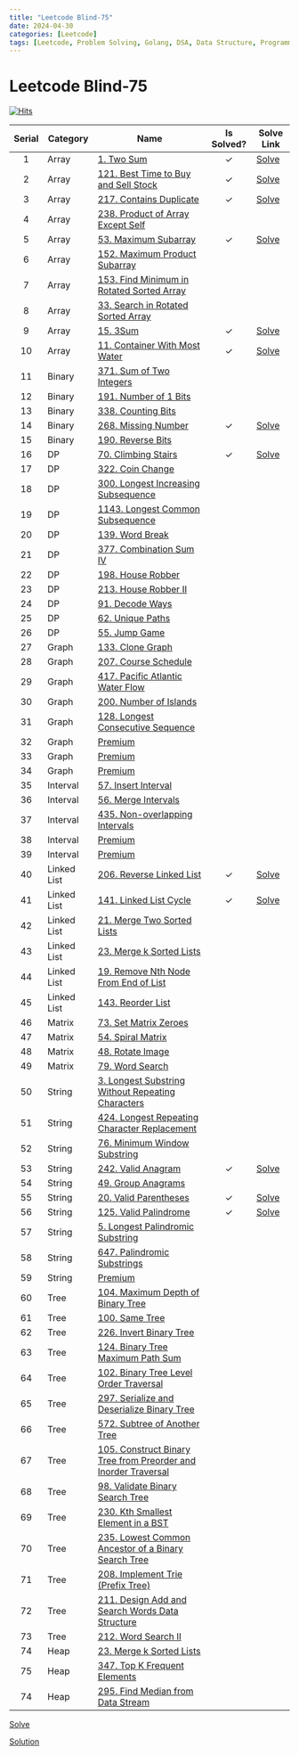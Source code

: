 ```yaml
---
title: "Leetcode Blind-75"
date: 2024-04-30
categories: [Leetcode]
tags: [Leetcode, Problem Solving, Golang, DSA, Data Structure, Programming, Algorithm, Array, Binary, DP, Graph, Interval, Linked List, Matrix, String, Tree, Heap]
---
```



# Leetcode Blind-75
[![Hits](https://hits.sh/mokhlesurr031.github.io/posts/leetcode-blind75.svg)](https://hits.sh/mokhlesurr031.github.io/posts/leetcode-blind75/)



| Serial | Category |    Name    | Is Solved? | Solve Link |
| :----: | ------ | -------- | :-: | ----- |
|    1   |Array|[1. Two Sum](https://leetcode.com/problems/two-sum/description/)|✓|[Solve](http://localhost:4000/posts/leetcode-two-sum/)|
|    2   |Array|[121. Best Time to Buy and Sell Stock](https://leetcode.com/problems/best-time-to-buy-and-sell-stock/description/)|✓|[Solve](http://localhost:4000/posts/leetcode-best-time-to-buy-and-sell-stock/)|
|    3   |Array|[217. Contains Duplicate](https://leetcode.com/problems/contains-duplicate/description/)|✓|[Solve](http://localhost:4000/posts/leetcode-contains-duplicate/)|
|    4   |Array|[238. Product of Array Except Self](https://leetcode.com/problems/product-of-array-except-self/description/)|||
|    5   |Array|[53. Maximum Subarray](https://leetcode.com/problems/maximum-subarray/description/)|✓|[Solve](http://localhost:4000/posts/leetcode-maximum-subarray/)|
|    6   |Array|[152. Maximum Product Subarray](https://leetcode.com/problems/maximum-product-subarray/description/)|||
|    7   |Array|[153. Find Minimum in Rotated Sorted Array](https://leetcode.com/problems/find-minimum-in-rotated-sorted-array/description/)|||
|    8   |Array|[33. Search in Rotated Sorted Array](https://leetcode.com/problems/search-in-rotated-sorted-array/description/)|||
|    9   |Array|[15. 3Sum](https://leetcode.com/problems/3sum/description/)|✓|[Solve](http://localhost:4000/posts/leetcode-3sum/)|
|   10   |Array|[11. Container With Most Water](https://leetcode.com/problems/container-with-most-water/description/)|✓|[Solve](http://localhost:4000/posts/leetcode-container-with-most-water/)|
|   11   |Binary|[371. Sum of Two Integers](https://leetcode.com/problems/sum-of-two-integers/description/)|||
|   12   |Binary|[191. Number of 1 Bits](https://leetcode.com/problems/number-of-1-bits/description/)|||
|   13   |Binary|[338. Counting Bits](https://leetcode.com/problems/counting-bits/description/)|||
|   14   |Binary|[268. Missing Number](https://leetcode.com/problems/missing-number/description/)|✓|[Solve](http://localhost:4000/posts/leetcode-missing-number/)|
|   15   |Binary|[190. Reverse Bits](https://leetcode.com/problems/reverse-bits/description/)|||
|   16   |DP|[70. Climbing Stairs](https://leetcode.com/problems/climbing-stairs/description/)|✓|[Solve](link)|
|   17   |DP|[322. Coin Change](https://leetcode.com/problems/coin-change/description/)|||
|   18   |DP|[300. Longest Increasing Subsequence](https://leetcode.com/problems/longest-increasing-subsequence/description/)|||
|   19   |DP|[1143. Longest Common Subsequence](https://leetcode.com/problems/longest-common-subsequence/description/)|||
|   20   |DP|[139. Word Break](https://leetcode.com/problems/word-break/description/)|||
|   21   |DP|[377. Combination Sum IV](https://leetcode.com/problems/combination-sum-iv/description/)|||
|   22   |DP|[198. House Robber](https://leetcode.com/problems/house-robber/description/)|||
|   23   |DP|[213. House Robber II](https://leetcode.com/problems/house-robber-ii/description/)|||
|   24   |DP|[91. Decode Ways](https://leetcode.com/problems/decode-ways/description/)|||
|   25   |DP|[62. Unique Paths](https://leetcode.com/problems/unique-paths/description/)|||
|   26   |DP|[55. Jump Game](https://leetcode.com/problems/jump-game/description/)|||
|   27   |Graph|[133. Clone Graph](https://leetcode.com/problems/clone-graph/description/)|||
|   28   |Graph|[207. Course Schedule](https://leetcode.com/problems/course-schedule/description/)|||
|   29   |Graph|[417. Pacific Atlantic Water Flow](https://leetcode.com/problems/pacific-atlantic-water-flow/description/)|||
|   30   |Graph|[200. Number of Islands](https://leetcode.com/problems/number-of-islands/description/)|||
|   31   |Graph|[128. Longest Consecutive Sequence](https://leetcode.com/problems/longest-consecutive-sequence/description/)|||
|   32   |Graph|[Premium](https://leetcode.com/problems/alien-dictionary/description/)|||
|   33   |Graph|[Premium](https://leetcode.com/problems/graph-valid-tree/description/)|||
|   34   |Graph|[Premium](https://leetcode.com/problems/number-of-connected-components-in-an-undirected-graph/description/)|||
|   35   |Interval|[57. Insert Interval](https://leetcode.com/problems/insert-interval/)|||
|   36   |Interval|[56. Merge Intervals](https://leetcode.com/problems/merge-intervals/)|||
|   37   |Interval|[435. Non-overlapping Intervals](https://leetcode.com/problems/non-overlapping-intervals/)|||
|   38   |Interval|[Premium](https://leetcode.com/problems/meeting-rooms/)|||
|   39   |Interval|[Premium](https://leetcode.com/problems/meeting-rooms-ii/)|||
|   40   |Linked List|[206. Reverse Linked List](https://leetcode.com/problems/reverse-linked-list/)|✓|[Solve](http://localhost:4000/posts/leetcode-reverse-linked-list/)|
|   41   |Linked List|[141. Linked List Cycle](https://leetcode.com/problems/linked-list-cycle/)|✓|[Solve](http://localhost:4000/posts/leetcode-linked-list-cycle/)|
|   42   |Linked List|[21. Merge Two Sorted Lists](https://leetcode.com/problems/merge-two-sorted-lists/)|||
|   43   |Linked List|[23. Merge k Sorted Lists](https://leetcode.com/problems/merge-k-sorted-lists/)|||
|   44   |Linked List|[19. Remove Nth Node From End of List](https://leetcode.com/problems/remove-nth-node-from-end-of-list/)|||
|   45   |Linked List|[143. Reorder List](https://leetcode.com/problems/reorder-list/)|||
|   46   |Matrix|[73. Set Matrix Zeroes](https://leetcode.com/problems/set-matrix-zeroes/)|||
|   47   |Matrix|[54. Spiral Matrix](https://leetcode.com/problems/spiral-matrix/)|||
|   48   |Matrix|[48. Rotate Image](https://leetcode.com/problems/rotate-image/)|||
|   49   |Matrix|[79. Word Search](https://leetcode.com/problems/word-search/)|||
|   50   |String|[3. Longest Substring Without Repeating Characters](https://leetcode.com/problems/longest-substring-without-repeating-characters/)|||
|   51   |String|[424. Longest Repeating Character Replacement](https://leetcode.com/problems/longest-repeating-character-replacement/)|||
|   52   |String|[76. Minimum Window Substring](https://leetcode.com/problems/minimum-window-substring/)|||
|   53   |String|[242. Valid Anagram](https://leetcode.com/problems/valid-anagram/)|✓|[Solve](http://localhost:4000/posts/leetcode-valid-anagram/)|
|   54   |String|[49. Group Anagrams](https://leetcode.com/problems/group-anagrams/)|||
|   55   |String|[20. Valid Parentheses](https://leetcode.com/problems/valid-parentheses/)|✓|[Solve](http://localhost:4000/posts/leetcode-valid-parentheses/)|
|   56   |String|[125. Valid Palindrome](https://leetcode.com/problems/valid-palindrome/)|✓|[Solve](http://localhost:4000/posts/leetcode-valid-palindrome/)|
|   57   |String|[5. Longest Palindromic Substring](https://leetcode.com/problems/longest-palindromic-substring/)|||
|   58   |String|[647. Palindromic Substrings](https://leetcode.com/problems/palindromic-substrings/)|||
|   59   |String|[Premium](https://leetcode.com/problems/encode-and-decode-strings/)|||
|   60   |Tree|[104. Maximum Depth of Binary Tree](https://leetcode.com/problems/maximum-depth-of-binary-tree/)|||
|   61   |Tree|[100. Same Tree](https://leetcode.com/problems/same-tree/)|||
|   62   |Tree|[226. Invert Binary Tree](https://leetcode.com/problems/invert-binary-tree/)|||
|   63   |Tree|[124. Binary Tree Maximum Path Sum](https://leetcode.com/problems/binary-tree-maximum-path-sum/)|||
|   64   |Tree|[102. Binary Tree Level Order Traversal](https://leetcode.com/problems/binary-tree-level-order-traversal/)|||
|   65   |Tree|[297. Serialize and Deserialize Binary Tree](https://leetcode.com/problems/serialize-and-deserialize-binary-tree/)|||
|   66   |Tree|[572. Subtree of Another Tree](https://leetcode.com/problems/subtree-of-another-tree/)|||
|   67   |Tree|[105. Construct Binary Tree from Preorder and Inorder Traversal](https://leetcode.com/problems/construct-binary-tree-from-preorder-and-inorder-traversal/)|||
|   68   |Tree|[98. Validate Binary Search Tree](https://leetcode.com/problems/validate-binary-search-tree/)|||
|   69   |Tree|[230. Kth Smallest Element in a BST](https://leetcode.com/problems/kth-smallest-element-in-a-bst/)|||
|   70   |Tree|[235. Lowest Common Ancestor of a Binary Search Tree](https://leetcode.com/problems/lowest-common-ancestor-of-a-binary-search-tree/)|||
|   71   |Tree|[208. Implement Trie (Prefix Tree)](https://leetcode.com/problems/implement-trie-prefix-tree/)|||
|   72   |Tree|[211. Design Add and Search Words Data Structure](https://leetcode.com/problems/add-and-search-word-data-structure-design/)|||
|   73   |Tree|[212. Word Search II](https://leetcode.com/problems/word-search-ii/)|||
|   74   |Heap|[23. Merge k Sorted Lists](https://leetcode.com/problems/merge-k-sorted-lists/)|||
|   75   |Heap|[347. Top K Frequent Elements](https://leetcode.com/problems/top-k-frequent-elements/)|||
|   74   |Heap|[295. Find Median from Data Stream](https://leetcode.com/problems/find-median-from-data-stream/)|||




[Solve](link)







[Solution](link)


